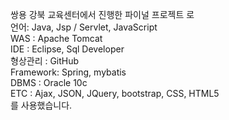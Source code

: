 쌍용 강북 교육센터에서 진행한 파이널 프로젝트 로 <br>
언어:                 Java,  Jsp / Servlet, JavaScript <br>
WAS :               Apache Tomcat <br> 
IDE :                 Eclipse, Sql Developer <br>
형상관리 :         GitHub <br>
Framework:     Spring, mybatis <br>
DBMS  :           Oracle 10c <br>
ETC    :              Ajax, JSON, JQuery, bootstrap, CSS, HTML5 <br>
를 사용했습니다.
